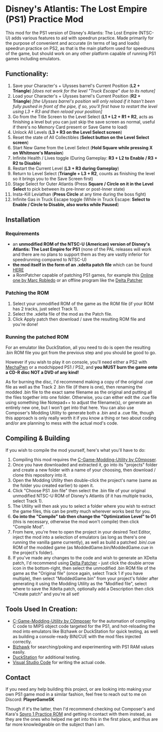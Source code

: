
# Disney's Atlantis: The Lost Empire (PS1) Practice Mod
This mod for the PS1 version of Disney's Atlantis: The Lost Empire (NTSC-U) adds various features to aid with speedrun practice. 
Made primarily for the purpose of convenient and accurate (in terms of lag and loads) speedrun practice on PS2, as that is the main platform used for speedruns of the game, but should work on any other platform capable of running PS1 games including emulators.

## Functionality:
1. Save your Character's + Ulysses barrel's Current Position (**L2 + Triangle**) *[does not work for the level "Truck Escape" due to its nature]*
2. Load your Character's + Ulysses barrel's Current Position (**R2 + Triangle**) *[the Ulysses barrel's position will only reload if it hasn't been fully pushed in front of the pipe, if so, you'll first have to restart the level using L3 + R3 and then reload your position]*
3. Go from the Title Screen to the Level Select (**L1 + L2 + R1 + R2**, acts as finishing a level but you can just skip the save screen as normal, useful if there's no Memory Card present or Save Game to load)
4. Unlock All Levels (**L3 + R3 on the Level Select screen**)
5. Reset the state of All Collectibles (**Select button on the Level Select screen**)
6. Start New Game from the Level Select (**Hold Square while pressing X on Whitmore's Mansion**)
7. Infinite Health / Lives toggle (During Gameplay: **R3 + L2 to Enable / R3 + R2 to Disable**)
8. Restart the Current Level (**L3 + R3 during Gameplay**)
9. Return to Level Select (**Triangle + L3 + R2**, counts as finishing the level so it brings you to the Save Screen first)
10. Stage Select for Outer Atlantis (Press **Square / Circle on it in the Level Select** to pick between its pre-Inner or post-Inner state)
11. Insta-Kill Leviathan (**Press Circle** at any time during the boss fight)
12. Infinite Gas in Truck Escape toggle (While in Truck Escape: **Select to Enable / Circle to Disable, also works while Paused**)

## Installation
### Requirements
- an **unmodified ROM of the NTSC-U (American) version of Disney's Atlantis: The Lost Empire for PS1** (none of the PAL releases will work and there are no plans to support them as they are vastly inferior for speedrunning compared to NTSC-U)
- **the mod itself in the form of an .xdelta patch file** which can be found [HERE](https://github.com/PlayerGameSK/DisneyAtlantis-PS1-PracticeMod/releases)
- a RomPatcher capable of patching PS1 games, for example this [Online one by Marc Robledo](https://www.marcrobledo.com/RomPatcher.js) or an offline program like the [Delta Patcher](https://www.romhacking.net/utilities/704)

### Patching the ROM
1. Select your unmodified ROM of the game as the ROM file (if your ROM has 2 tracks, just select Track 1).
2. Select the .xdelta file of the mod as the Patch file.
3. Click Apply patch then download / save the resulting ROM file and you're done!

### Running the patched ROM
For an emulator like DuckStation, all you need to do is open the resulting .bin ROM file you got from the previous step and you should be good to go. 

However if you wish to play it on console, you'll need either a PS2 with [MechaPwn](https://github.com/MechaResearch/MechaPwn) or a modchipped PS1 / PS2, and **you MUST burn the game onto a CD-R disc NOT a DVD of any kind!**

As for burning the disc, I'd recommend making a copy of the original .cue file as well as the Track 2 .bin file (if there is one), then renaming the modded .bin file to the exact same filename as the original and putting all the files together into one folder. Otherwise, you can either edit the .cue file using something like Notepad++ to adjust the filename(s), or generate an entirely new one, but I won't get into that here. You can also use Composer's Modding Utility to generate both a .bin and a .cue file, though this approach is only really worth it if you know a thing or two about coding and/or are planning to mess with the actual mod's code.


## Compiling & Building
If you wish to compile the mod yourself, here's what you'll have to do:
1. Compiling this mod requires the [C-Game-Modding-Utility by C0mposer](https://github.com/C0mposer/C-Game-Modding-Utility).
2. Once you have downloaded and extracted it, go into its "projects" folder and create a new folder with a name of your choosing, then download / clone this repository into it.
3. Open the Modding Utility then double-click the project's name (same as the folder you created earlier) to open it.
4. Click "Choose PS1 .bin file" then select the .bin file of your original unmodified NTSC-U ROM of Disney's Atlantis (if it has multiple tracks, select Track 1).
5. The Utility will then ask you to select a folder where you wish to extract the game files, this can be pretty much wherever works best for you.
6. **Go into the "Compile" tab then change the "Optimization Level" to O1** (this is necessary, otherwise the mod won't compile) then click "Compile Mod".
7. From here, you're free to open the project in your desired Text Editor, inject the mod into a selection of emulators (as long as there's one running the vanilla game currently), as well as build a patched .bin/.cue ROM of the modded game (as ModdedGame.bin/ModdedGame.cue in the project's folder).
8. If you've made any changes to the code and wish to generate an XDelta patch, I'd recommend using [Delta Patcher](https://www.romhacking.net/utilities/704) - just click the double arrow icon in the bottom-right, then select the unmodified .bin ROM file of the game as the "Original file" (once again, select Track 1 if you have multiple), then select "ModdedGame.bin" from your project's folder after generating it using the Modding Utility as the "Modified file", select where to save the Xdelta patch, optionally add a Description then click "Create patch" and you're all set! 

## Tools Used In Creation:
- [C-Game-Modding-Utility by C0mposer](https://github.com/C0mposer/C-Game-Modding-Utility) for the automation of compiling C code to MIPS object code targeted for the PS1, and hot-reloading the mod into emulators like Bizhawk or DuckStation for quick testing, as well as building a console-ready BIN/CUE with the mod files injected correctly.
- [Bizhawk](https://github.com/TASEmulators/BizHawk) for searching/poking and experimenting with PS1 RAM values easily.
- [DuckStation](https://duckstation.org) for additional testing.
- [Visual Studio Code](https://code.visualstudio.com) for writing the actual code.

## Contact
If you need any help building this project, or are looking into making your own PS1 game mod in a similar fashion, feel free to reach out to me on Discord: **PlayerGameSK**

Though if it's the latter, then I'd recommend checking out Composer's and Kara's [Spyro 1 Practice ROM](https://github.com/C0mposer/Spyro-1-Practice-Rom) and getting in contact with them instead, as they are the ones who helped me get into this in the first place, and thus are far more knowledgeable on the subject than I am.
